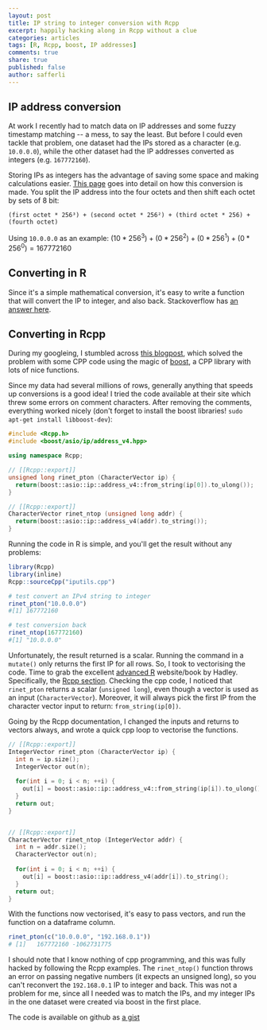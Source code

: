 ```yaml
---
layout: post
title: IP string to integer conversion with Rcpp
excerpt: happily hacking along in Rcpp without a clue
categories: articles
tags: [R, Rcpp, boost, IP addresses]
comments: true
share: true
published: false
author: safferli
---
```


## IP address conversion

At work I recently had to match data on IP addresses and some fuzzy timestamp matching -- a mess, to say the least. But before I could even tackle that problem, one dataset had the IPs stored as a character (e.g. `10.0.0.0`), while the other dataset had the IP addresses converted as integers (e.g. `167772160`). 

Storing IPs as integers has the advantage of saving some space and making calculations easier. [This page](http://www.aboutmyip.com/AboutMyXApp/IP2Integer.jsp?ipAddress=10.0.0.0) goes into detail on how this conversion is made. You split the IP address into the four octets and then shift each octet by sets of 8 bit: 

 	(first octet * 256³) + (second octet * 256²) + (third octet * 256) + (fourth octet)

Using `10.0.0.0` as an example: $(10*256^3) + (0*256^2) + (0*256^1) + (0*256^0) = 167772160$


## Converting in R

Since it's a simple mathematical conversion, it's easy to write a function that will convert the IP to integer, and also back. Stackoverflow has [an answer here](http://stackoverflow.com/questions/21610147/convert-ip-address-ipv4-itno-an-integer-in-r). 


## Converting in Rcpp

During my googleing, I stumbled across [this blogpost](http://datadrivensecurity.info/blog/posts/2014/May/speeding-up-ipv4-address-conversion-in-r/), which solved the problem with some CPP code using the magic of [boost](http://www.boost.org/), a CPP library with lots of nice functions.

Since my data had several millions of rows, generally anything that speeds up conversions is a good idea! I tried the code available at their site which threw some errors on comment characters. After removing the comments, everything worked nicely (don't forget to install the boost libraries! `sudo apt-get install libboost-dev`):

```cpp
#include <Rcpp.h> 
#include <boost/asio/ip/address_v4.hpp>

using namespace Rcpp;

// [[Rcpp::export]]
unsigned long rinet_pton (CharacterVector ip) { 
  return(boost::asio::ip::address_v4::from_string(ip[0]).to_ulong());
}

// [[Rcpp::export]]
CharacterVector rinet_ntop (unsigned long addr) {
  return(boost::asio::ip::address_v4(addr).to_string());
}
```

Running the code in R is simple, and you'll get the result without any problems: 

```R
library(Rcpp)
library(inline)
Rcpp::sourceCpp("iputils.cpp")

# test convert an IPv4 string to integer
rinet_pton("10.0.0.0")
#[1] 167772160

# test conversion back
rinet_ntop(167772160)
#[1] "10.0.0.0"
```

Unfortunately, the result returned is a scalar. Running the command in a `mutate()` only returns the first IP for all rows. 
So, I took to vectorising the code. Time to grab the excellent [advanced R](http://adv-r.had.co.nz/) website/book by Hadley. Specifically, the [Rcpp section](http://adv-r.had.co.nz/Rcpp.html). Checking the cpp code, I noticed that `rinet_pton` returns a scalar (`unsigned long`), even though a vector is used as an input (`CharacterVector`). Moreover, it will always pick the first IP from the character vector input to return: `from_string(ip[0])`. 

Going by the Rcpp documentation, I changed the inputs and returns to vectors always, and wrote a quick cpp loop to vectorise the functions. 

```cpp
// [[Rcpp::export]]
IntegerVector rinet_pton (CharacterVector ip) { 
  int n = ip.size();
  IntegerVector out(n);
  
  for(int i = 0; i < n; ++i) {
    out[i] = boost::asio::ip::address_v4::from_string(ip[i]).to_ulong();
  }
  return out;
}


// [[Rcpp::export]]
CharacterVector rinet_ntop (IntegerVector addr) {
  int n = addr.size();
  CharacterVector out(n);
  
  for(int i = 0; i < n; ++i) {
    out[i] = boost::asio::ip::address_v4(addr[i]).to_string();
  }
  return out;
}
```

With the functions now vectorised, it's easy to pass vectors, and run the function on a dataframe column. 

```R
rinet_pton(c("10.0.0.0", "192.168.0.1"))
# [1]   167772160 -1062731775
```

I should note that I know nothing of cpp programming, and this was fully hacked by following the Rcpp examples. The `rinet_ntop()` function throws an error on passing negative numbers (it expects an unsigned long), so you can't reconvert the `192.168.0.1` IP to integer and back. This was not a problem for me, since all I needed was to match the IPs, and my integer IPs in the one dataset were created via boost in the first place. 

The code is available on github as [a gist](https://gist.github.com/safferli/70a858a460c0a084e35bcb71bc214273)





